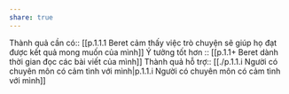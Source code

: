 ```yaml
---
share: true
---
```

Thành quả cần có:: [[p.1.1.1 Beret cảm thấy việc trò chuyện sẽ giúp họ đạt được kết quả mong muốn của mình]] 
Ý tưởng tốt hơn :: [[p.1.1+ Beret dành thời gian đọc các bài viết của mình]]
Thành quả hỗ trợ:: [[./p.1.1.i Người có chuyên môn có cảm tình với mình|p.1.1.i Người có chuyên môn có cảm tình với mình]]